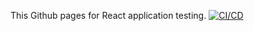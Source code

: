This Github pages for React application testing.
[![CI/CD](https://github.com/johnccf/john.github.io/workflows/CI/CD/badge.svg)](https://github.com/johnccf/john.github.io/actions)
